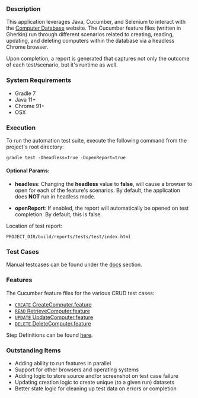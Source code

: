 ### Description
This application leverages Java, Cucumber, and Selenium 
to interact with the [Computer Database](http://computer-database.herokuapp.com/computers) website.
The Cucumber feature files (written in Gherkin) run through different scenarios related to 
creating, reading, updating, and deleting computers within the database via a headless Chrome browser. 

Upon completion, a report is generated that captures not only the outcome of each
test/scenario, but it's runtime as well. 

### System Requirements
- Gradle 7
- Java 11+
- Chrome 91+
- OSX

### Execution 
To run the automation test suite, execute the following command from the project's root directory: 

    gradle test -Dheadless=true -DopenReport=true

#### Optional Params:
- **headless**: Changing the **headless** value to **false**, will cause a browser to 
open for each of the feature's scenarios. By default, the application does 
**NOT** run in headless mode.
  
  
- **openReport**: If enabled, the report will automatically be opened on test completion.
By default, this is false. 

Location of test report:

    PROJECT_DIR/build/reports/tests/test/index.html

### Test Cases
Manual testcases can be found under the [docs](docs) section. 

### Features
The Cucumber feature files for the various CRUD test cases: 
- [`CREATE` CreateComputer.feature](src/test/resources/features/CreateComputer.feature)
- [`READ` RetrieveComputer.feature](src/test/resources/features/RetrieveComputer.feature)
- [`UPDATE` UpdateComputer.feature](src/test/resources/features/UpdateComputer.feature)
- [`DELETE` DeleteComputer.feature](src/test/resources/features/DeleteComputer.feature)

Step Definitions can be found [here](src/test/java/computers/TestSteps.java). 

### Outstanding Items
- Adding ability to run features in parallel
- Support for other browsers and operating systems
- Adding logic to store source and/or screenshot on test case failure
- Updating creation logic to create unique (to a given run) datasets
- Better state logic for cleaning up test data on errors or completion